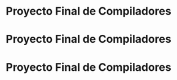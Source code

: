 # Proyecto Final de Compiladores 
# Proyecto Final de Compiladores
# Proyecto Final de Compiladores
